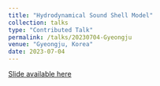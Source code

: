 ```yaml
---
title: "Hydrodynamical Sound Shell Model"
collection: talks
type: "Contributed Talk"
permalink: /talks/20230704-Gyeongju
venue: "Gyeongju, Korea"
date: 2023-07-04
---
```


[Slide available here](https://einste11n.github.io/zy-yuwen.github.io/files/TalkSlides/Gyeongju20230704.pdf)
